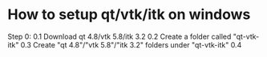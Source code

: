 How to setup qt/vtk/itk on windows
======

Step 0:
   0.1 Download qt 4.8/vtk 5.8/itk 3.2 
   0.2 Create a folder called "qt-vtk-itk"
   0.3 Create "qt 4.8"/"vtk 5.8"/"itk 3.2" folders under "qt-vtk-itk"
   0.4 

